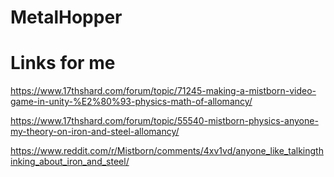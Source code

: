 ﻿# MetalHopper

# Links for me
https://www.17thshard.com/forum/topic/71245-making-a-mistborn-video-game-in-unity-%E2%80%93-physics-math-of-allomancy/

https://www.17thshard.com/forum/topic/55540-mistborn-physics-anyone-my-theory-on-iron-and-steel-allomancy/

https://www.reddit.com/r/Mistborn/comments/4xv1vd/anyone_like_talkingthinking_about_iron_and_steel/

